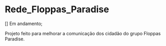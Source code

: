 # Rede_Floppas_Paradise

[] Em andamento;

Projeto feito para melhorar a comunicação dos cidadão do grupo Floppas Paradise.

